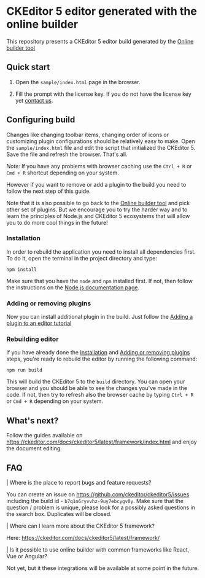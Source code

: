 # CKEditor 5 editor generated with the online builder

This repository presents a CKEditor 5 editor build generated by the [Online builder tool](https://ckeditor.com/ckeditor-5/online-builder)

## Quick start

1. Open the `sample/index.html` page in the browser.

2. Fill the prompt with the license key. If you do not have the license key yet [contact us](https://ckeditor.com/contact/).

## Configuring build

Changes like changing toolbar items, changing order of icons or customizing plugin configurations should be relatively easy to make. Open the `sample/index.html` file and edit the script that initialized the CKEditor 5. Save the file and refresh the browser. That's all.

*Note:* If you have any problems with browser caching use the `Ctrl + R` or `Cmd + R` shortcut depending on your system.

However if you want to remove or add a plugin to the build you need to follow the next step of this guide.

Note that it is also possible to go back to the [Online builder tool](https://ckeditor.com/ckeditor-5/online-builder) and pick other set of plugins. But we encourage you to try the harder way and to learn the principles of Node.js and CKEditor 5 ecosystems that will allow you to do more cool things in the future!

### Installation

In order to rebuild the application you need to install all dependencies first. To do it, open the terminal in the project directory and type:

```
npm install
```

Make sure that you have the `node` and `npm` installed first. If not, then follow the instructions on the [Node.js documentation page](https://nodejs.org/en/).

### Adding or removing plugins

Now you can install additional plugin in the build. Just follow the [Adding a plugin to an editor tutorial](https://ckeditor.com/docs/ckeditor5/latest/builds/guides/integration/installing-plugins.html#adding-a-plugin-to-an-editor)

### Rebuilding editor

If you have already done the [Installation](#installation) and [Adding or removing plugins](#adding-or-removing-plugins) steps, you're ready to rebuild the editor by running the following command:

```
npm run build
```

This will build the CKEditor 5 to the `build` directory. You can open your browser and you should be able to see the changes you've made in the code. If not, then try to refresh also the browser cache by typing `Ctrl + R` or `Cmd + R` depending on your system.

## What's next?

Follow the guides available on https://ckeditor.com/docs/ckeditor5/latest/framework/index.html and enjoy the document editing.

## FAQ
| Where is the place to report bugs and feature requests?

You can create an issue on https://github.com/ckeditor/ckeditor5/issues including the build id - `b7q1n6ryvvhz-9uy7ebcygv0y`. Make sure that the question / problem is unique, please look for a possibly asked questions in the search box. Duplicates will be closed.

| Where can I learn more about the CKEditor 5 framework?

Here: https://ckeditor.com/docs/ckeditor5/latest/framework/

| Is it possible to use online builder with common frameworks like React, Vue or Angular?

Not yet, but it these integrations will be available at some point in the future.

